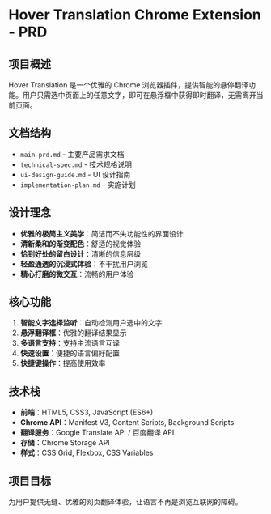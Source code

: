 # Hover Translation Chrome Extension - PRD

## 项目概述

Hover Translation 是一个优雅的 Chrome 浏览器插件，提供智能的悬停翻译功能。用户只需选中页面上的任意文字，即可在悬浮框中获得即时翻译，无需离开当前页面。

## 文档结构

- `main-prd.md` - 主要产品需求文档
- `technical-spec.md` - 技术规格说明
- `ui-design-guide.md` - UI 设计指南
- `implementation-plan.md` - 实施计划

## 设计理念

- **优雅的极简主义美学**：简洁而不失功能性的界面设计
- **清新柔和的渐变配色**：舒适的视觉体验
- **恰到好处的留白设计**：清晰的信息层级
- **轻盈通透的沉浸式体验**：不干扰用户浏览
- **精心打磨的微交互**：流畅的用户体验

## 核心功能

1. **智能文字选择监听**：自动检测用户选中的文字
2. **悬浮翻译框**：优雅的翻译结果显示
3. **多语言支持**：支持主流语言互译
4. **快速设置**：便捷的语言偏好配置
5. **快捷键操作**：提高使用效率

## 技术栈

- **前端**：HTML5, CSS3, JavaScript (ES6+)
- **Chrome API**：Manifest V3, Content Scripts, Background Scripts
- **翻译服务**：Google Translate API / 百度翻译 API
- **存储**：Chrome Storage API
- **样式**：CSS Grid, Flexbox, CSS Variables

## 项目目标

为用户提供无缝、优雅的网页翻译体验，让语言不再是浏览互联网的障碍。
